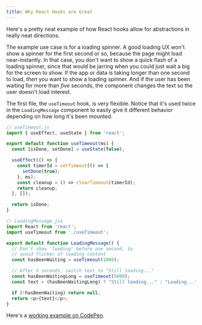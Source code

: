 ```yaml
---
title: Why React Hooks are Great
---
```


Here's a pretty neat example of how React hooks allow
for abstractions in really neat directions.

The example use case is for a loading spinner. A good loading UX won't show a spinner for the first second or so, because the page might load near-instantly. In that case, you don't want to show a quick flash of a loading spinner, since that would be jarring when you could just wait a big for the screen to show. If the app or data is taking longer than one second to load, _then_ you want to show a loading spinner. And if the user has been waiting for more than _five_ seconds, the component changes the text so the user doesn't load interest.

The first file, the `useTimeout` hook, is very flexible. Notice that it's used twice in the `LoadingMessage` component to easily give it different behavior depending on how long it's been mounted.


```javascript
// useTimeout.js
import { useEffect, useState } from 'react';

export default function useTimeout(ms) {
  const [isDone, setDone] = useState(false);

  useEffect(() => {
    const timerId = setTimeout(() => {
      setDone(true);
    }, ms);
    const cleanup = () => clearTimeout(timerId);
    return cleanup;
  }, []);

  return isDone;
}
```

```javascript
// LoadingMessage.jsx
import React from 'react';
import useTimeout from './useTimeout';

export default function LoadingMessage() {
  // Don't show 'loading' before one second, to
  // avoid flicker of loading content
  const hasBeenWaiting = useTimeout(1000);

  // After 5 seconds, switch text to "Still loading..."
  const hasBeenWaitingLong = useTimeout(5000);
  const text = (hasBeenWaitingLong) ? "Still loading..." : "Loading...";

  if (!hasBeenWaiting) return null;
  return <p>{text}</p>;
}
```

Here's a [working example on CodePen](https://codepen.io/epeterson320/pen/pGLVLV?editors=0010).
